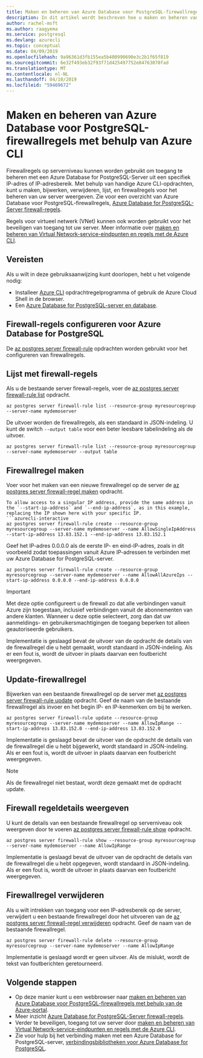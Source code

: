 ```yaml
---
title: Maken en beheren van Azure Database voor PostgreSQL-firewallregels met behulp van Azure CLI
description: In dit artikel wordt beschreven hoe u maken en beheren van Azure Database voor PostgreSQL-firewallregels met behulp van Azure CLI-opdrachtregel.
author: rachel-msft
ms.author: raagyema
ms.service: postgresql
ms.devlang: azurecli
ms.topic: conceptual
ms.date: 04/09/2019
ms.openlocfilehash: 9a96361d3fb155ea5b400990690e3c2b1f65f819
ms.sourcegitcommit: 6e32f493eb32f93f71d425497752e84763070fad
ms.translationtype: MT
ms.contentlocale: nl-NL
ms.lasthandoff: 04/10/2019
ms.locfileid: "59469672"
---
```

# <a name="create-and-manage-azure-database-for-postgresql-firewall-rules-using-azure-cli"></a>Maken en beheren van Azure Database voor PostgreSQL-firewallregels met behulp van Azure CLI
Firewallregels op serverniveau kunnen worden gebruikt om toegang te beheren met een Azure Database for PostgreSQL-Server uit een specifiek IP-adres of IP-adresbereik. Met behulp van handige Azure CLI-opdrachten, kunt u maken, bijwerken, verwijderen, lijst, en firewallregels voor het beheren van uw server weergeven. Zie voor een overzicht van Azure Database voor PostgreSQL-firewallregels, [Azure Database for PostgreSQL-Server firewall-regels](concepts-firewall-rules.md).

Regels voor virtueel netwerk (VNet) kunnen ook worden gebruikt voor het beveiligen van toegang tot uw server. Meer informatie over [maken en beheren van Virtual Network-service-eindpunten en regels met de Azure CLI](howto-manage-vnet-using-cli.md).

## <a name="prerequisites"></a>Vereisten
Als u wilt in deze gebruiksaanwijzing kunt doorlopen, hebt u het volgende nodig:
- Installeer [Azure CLI](/cli/azure/install-azure-cli) opdrachtregelprogramma of gebruik de Azure Cloud Shell in de browser.
- Een [Azure Database for PostgreSQL-server en database](quickstart-create-server-database-azure-cli.md).

## <a name="configure-firewall-rules-for-azure-database-for-postgresql"></a>Firewall-regels configureren voor Azure Database for PostgreSQL
De [az postgres server firewall-rule](/cli/azure/postgres/server/firewall-rule) opdrachten worden gebruikt voor het configureren van firewallregels.

## <a name="list-firewall-rules"></a>Lijst met firewall-regels 
Als u de bestaande server firewall-regels, voer de [az postgres server firewall-rule list](/cli/azure/postgres/server/firewall-rule) opdracht.
```azurecli-interactive
az postgres server firewall-rule list --resource-group myresourcegroup --server-name mydemoserver
```
De uitvoer worden de firewallregels, als een standaard in JSON-indeling. U kunt de switch `--output table` voor een beter leesbare tabelindeling als de uitvoer.
```azurecli-interactive
az postgres server firewall-rule list --resource-group myresourcegroup --server-name mydemoserver --output table
```
## <a name="create-firewall-rule"></a>Firewallregel maken
Voer voor het maken van een nieuwe firewallregel op de server de [az postgres server firewall-regel maken](/cli/azure/postgres/server/firewall-rule) opdracht. 

```
To allow access to a singular IP address, provide the same address in the `--start-ip-address` and `--end-ip-address`, as in this example, replacing the IP shown here with your specific IP.
```azurecli-interactive
az postgres server firewall-rule create --resource-group myresourcegroup --server-name mydemoserver --name AllowSingleIpAddress --start-ip-address 13.83.152.1 --end-ip-address 13.83.152.1
```
Geef het IP-adres 0.0.0.0 als de eerste IP- en eind-IP-adres, zoals in dit voorbeeld zodat toepassingen vanuit Azure IP-adressen te verbinden met uw Azure Database for PostgreSQL-server.
```azurecli-interactive
az postgres server firewall-rule create --resource-group myresourcegroup --server-name mydemoserver --name AllowAllAzureIps --start-ip-address 0.0.0.0 --end-ip-address 0.0.0.0
```

> [!IMPORTANT]
> Met deze optie configureert u de firewall zo dat alle verbindingen vanuit Azure zijn toegestaan, inclusief verbindingen vanuit de abonnementen van andere klanten. Wanneer u deze optie selecteert, zorg dan dat uw aanmeldings- en gebruikersmachtigingen de toegang beperken tot alleen geautoriseerde gebruikers.
> 

Implementatie is geslaagd bevat de uitvoer van de opdracht de details van de firewallregel die u hebt gemaakt, wordt standaard in JSON-indeling. Als er een fout is, wordt de uitvoer in plaats daarvan een foutbericht weergegeven.

## <a name="update-firewall-rule"></a>Update-firewallregel 
Bijwerken van een bestaande firewallregel op de server met [az postgres server firewall-rule update](/cli/azure/postgres/server/firewall-rule) opdracht. Geef de naam van de bestaande firewallregel als invoer en het begin IP- en IP-kenmerken om bij te werken.
```azurecli-interactive
az postgres server firewall-rule update --resource-group myresourcegroup --server-name mydemoserver --name AllowIpRange --start-ip-address 13.83.152.0 --end-ip-address 13.83.152.0
```
Implementatie is geslaagd bevat de uitvoer van de opdracht de details van de firewallregel die u hebt bijgewerkt, wordt standaard in JSON-indeling. Als er een fout is, wordt de uitvoer in plaats daarvan een foutbericht weergegeven.
> [!NOTE]
> Als de firewallregel niet bestaat, wordt deze gemaakt met de opdracht update.

## <a name="show-firewall-rule-details"></a>Firewall regeldetails weergeven
U kunt de details van een bestaande firewallregel op serverniveau ook weergeven door te voeren [az postgres server firewall-rule show](/cli/azure/postgres/server/firewall-rule) opdracht.
```azurecli-interactive
az postgres server firewall-rule show --resource-group myresourcegroup --server-name mydemoserver --name AllowIpRange
```
Implementatie is geslaagd bevat de uitvoer van de opdracht de details van de firewallregel die u hebt opgegeven, wordt standaard in JSON-indeling. Als er een fout is, wordt de uitvoer in plaats daarvan een foutbericht weergegeven.

## <a name="delete-firewall-rule"></a>Firewallregel verwijderen
Als u wilt intrekken van toegang voor een IP-adresbereik op de server, verwijdert u een bestaande firewallregel door het uitvoeren van de [az postgres server firewall-regel verwijderen](/cli/azure/postgres/server/firewall-rule) opdracht. Geef de naam van de bestaande firewallregel.
```azurecli-interactive
az postgres server firewall-rule delete --resource-group myresourcegroup --server-name mydemoserver --name AllowIpRange
```
Implementatie is geslaagd wordt er geen uitvoer. Als de mislukt, wordt de tekst van foutberichten geretourneerd.

## <a name="next-steps"></a>Volgende stappen
- Op deze manier kunt u een webbrowser naar [maken en beheren van Azure Database voor PostgreSQL-firewallregels met behulp van de Azure-portal](howto-manage-firewall-using-portal.md).
- Meer inzicht [Azure Database for PostgreSQL-Server firewall-regels](concepts-firewall-rules.md).
- Verder te beveiligen, toegang tot uw server door [maken en beheren van Virtual Network-service-eindpunten en regels met de Azure CLI](howto-manage-vnet-using-cli.md).
- Zie voor hulp bij het verbinding maken met een Azure Database for PostgreSQL-server, [verbindingsbibliotheken voor Azure Database for PostgreSQL](concepts-connection-libraries.md).
